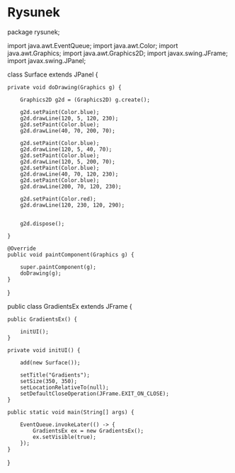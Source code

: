# Rysunek
package rysunek;


import java.awt.EventQueue;
import java.awt.Color;
import java.awt.Graphics;
import java.awt.Graphics2D;
import javax.swing.JFrame;
import javax.swing.JPanel;

class Surface extends JPanel {
    
    private void doDrawing(Graphics g) {
        
        Graphics2D g2d = (Graphics2D) g.create();

        g2d.setPaint(Color.blue);
        g2d.drawLine(120, 5, 120, 230);
        g2d.setPaint(Color.blue);
        g2d.drawLine(40, 70, 200, 70);
        
        g2d.setPaint(Color.blue);
        g2d.drawLine(120, 5, 40, 70);    
        g2d.setPaint(Color.blue);
        g2d.drawLine(120, 5, 200, 70);
        g2d.setPaint(Color.blue);
        g2d.drawLine(40, 70, 120, 230);
        g2d.setPaint(Color.blue);
        g2d.drawLine(200, 70, 120, 230);
        
        g2d.setPaint(Color.red);
        g2d.drawLine(120, 230, 120, 290);
        
        
        g2d.dispose();
     
    }

    @Override
    public void paintComponent(Graphics g) {
        
        super.paintComponent(g);
        doDrawing(g);
    }
}

public class GradientsEx extends JFrame {
    
    public GradientsEx() {

        initUI();
    }    
    
    private void initUI() {
        
        add(new Surface());
        
        setTitle("Gradients");
        setSize(350, 350);
        setLocationRelativeTo(null);            
        setDefaultCloseOperation(JFrame.EXIT_ON_CLOSE);
    }
    
    public static void main(String[] args) {

        EventQueue.invokeLater(() -> {
            GradientsEx ex = new GradientsEx();
            ex.setVisible(true);
        });
    }    
}

